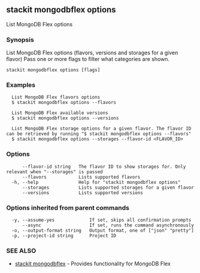 ## stackit mongodbflex options

List MongoDB Flex options

### Synopsis

List MongoDB Flex options (flavors, versions and storages for a given flavor)
Pass one or more flags to filter what categories are shown.

```
stackit mongodbflex options [flags]
```

### Examples

```
  List MongoDB Flex flavors options
  $ stackit mongodbflex options --flavors

  List MongoDB Flex available versions
  $ stackit mongodbflex options --versions

  List MongoDB Flex storage options for a given flavor. The flavor ID can be retrieved by running "$ stackit mongodbflex options --flavors"
  $ stackit mongodbflex options --storages --flavor-id <FLAVOR_ID>
```

### Options

```
      --flavor-id string   The flavor ID to show storages for. Only relevant when "--storages" is passed
      --flavors            Lists supported flavors
  -h, --help               Help for "stackit mongodbflex options"
      --storages           Lists supported storages for a given flavor
      --versions           Lists supported versions
```

### Options inherited from parent commands

```
  -y, --assume-yes             If set, skips all confirmation prompts
      --async                  If set, runs the command asynchronously
  -o, --output-format string   Output format, one of ["json" "pretty"]
  -p, --project-id string      Project ID
```

### SEE ALSO

* [stackit mongodbflex](./stackit_mongodbflex.md)	 - Provides functionality for MongoDB Flex

